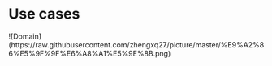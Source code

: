 <h1>Use cases</h1>
![Domain](https://raw.githubusercontent.com/zhengxq27/picture/master/%E9%A2%86%E5%9F%9F%E6%A8%A1%E5%9E%8B.png)